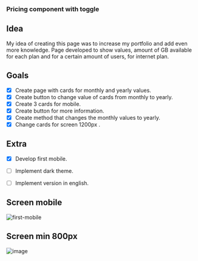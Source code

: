 ### Pricing component with toggle

## Idea
My idea of creating this page was to increase my portfolio and add even more knowledge. 
Page developed to show values, amount of GB available for each plan and for a certain amount of users, for internet plan.

## Goals
- [X] Create page with cards for monthly and yearly values.
- [X] Create button to change value of cards from monthly to yearly.
- [X] Create 3 cards for mobile.
- [X] Create button for more information.
- [X] Create method that changes the monthly values to yearly.
- [X] Change cards for screen 1200px .

## Extra
- [X] Develop first mobile.
- [ ] Implement dark theme.
- [ ] Implement version in english.


## Screen mobile
![first-mobile](https://user-images.githubusercontent.com/53497771/216394255-532f414e-abad-4c95-83b1-9fa54b0d0b20.png)

## Screen min 800px
![image](https://user-images.githubusercontent.com/53497771/216784260-c6785129-9312-45a4-9e87-12a7ce0f593b.png)
